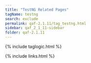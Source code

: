 ```yaml
---
title: "TestNG Related Pages"
tagName: testng
search: exclude
permalink: qaf-2.1.11/tag_testng.html
sidebar: qaf_2_1_11-sidebar
folder: qaf-2.1.11
---
```

{% include taglogic.html %}

{% include links.html %}
